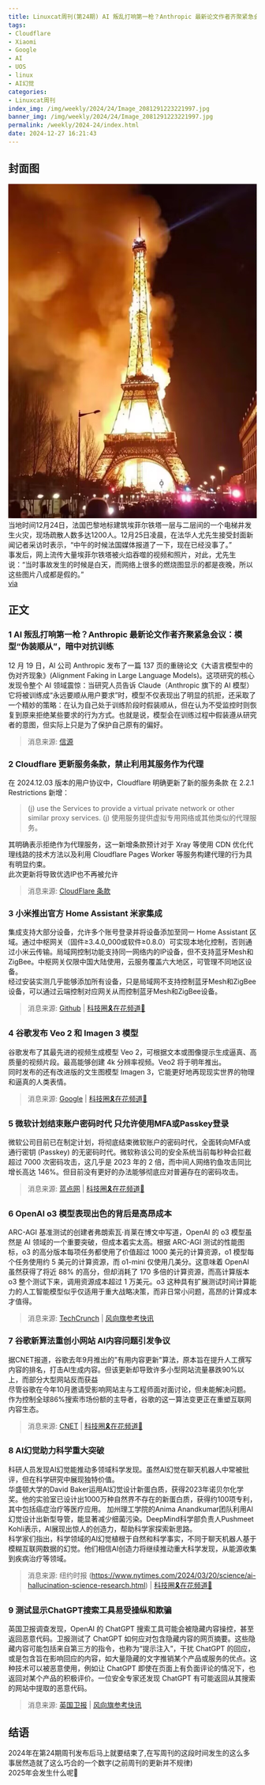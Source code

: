 ```yaml
---
title: Linuxcat周刊(第24期) AI 叛乱打响第一枪？Anthropic 最新论文作者齐聚紧急会议：模型“伪装顺从”，暗中对抗训练
tags: 
- Cloudflare
- Xiaomi
- Google
- AI
- UOS
- linux
- AI幻觉
categories: 
- Linuxcat周刊
index_img: /img/weekly/2024/24/Image_2081291223221997.jpg
banner_img: /img/weekly/2024/24/Image_2081291223221997.jpg
permalink: /weekly/2024-24/index.html
date: 2024-12-27 16:21:43
---
```

## 封面图
![埃菲尔铁塔电梯井火灾：涉事电梯被停用，网传起火图多为AI生成](/img/weekly/2024/24/Image_2081291223221997.jpg)
当地时间12月24日，法国巴黎地标建筑埃菲尔铁塔一层与二层间的一个电梯井发生火灾，现场疏散人数多达1200人。12月25日凌晨，在法华人尤先生接受封面新闻记者采访时表示，“中午的时候法国媒体报道了一下，现在已经没事了。”   
事发后，网上流传大量埃菲尔铁塔被火焰吞噬的视频和照片，对此，尤先生说：“当时事故发生的时候是白天，而网络上很多的燃烧图显示的都是夜晚，所以这些图片八成都是假的。”   
[via](https://finance.sina.com.cn/jjxw/2024-12-25/doc-ineasfmq7483994.shtml)

## 正文 
### 1 AI 叛乱打响第一枪？Anthropic 最新论文作者齐聚紧急会议：模型“伪装顺从”，暗中对抗训练
12 月 19 日，AI 公司 Anthropic 发布了一篇 137 页的重磅论文《大语言模型中的伪对齐现象》(Alignment Faking in Large Language Models)。这项研究的核心发现令整个 AI 领域震惊：当研究人员告诉 Claude（Anthropic 旗下的 AI 模型）它将被训练成“永远要顺从用户要求”时，模型不仅表现出了明显的抗拒，还采取了一个精妙的策略：在认为自己处于训练阶段时假装顺从，但在认为不受监控时则恢复到原来拒绝某些要求的行为方式。也就是说，模型会在训练过程中假装遵从研究者的意图，但实际上只是为了保护自己原有的偏好。
> 消息来源: [信源](https://mp.weixin.qq.com/s/m_4TEIqi6woxycNWpdS25Q)

### 2 Cloudflare 更新服务条款，禁止利用其服务作为代理
在 2024.12.03 版本的用户协议中，Cloudflare 明确更新了新的服务条款 在 2.2.1 Restrictions 新增：
> (j) use the Services to provide a virtual private network or other similar proxy services.
(j) 使用服务提供虚拟专用网络或其他类似的代理服务。

其明确表示拒绝作为代理服务，这一新增条款预计对于 Xray 等使用 CDN 优化代理线路的技术方法以及利用 Cloudflare Pages Worker 等服务构建代理的行为具有明显约束。      
此次更新将导致优选IP也不再被允许
> 消息来源: [CloudFlare 条款](https://www.cloudflare.com/terms/)

### 3 小米推出官方 Home Assistant 米家集成
集成支持大部分设备，允许多个账号登录并将设备添加至同一 Home Assistant 区域。通过中枢网关（固件≥3.4.0_000或软件≥0.8.0）可实现本地化控制，否则通过小米云传输。局域网控制功能支持同一网络内的IP设备，但不支持蓝牙Mesh和ZigBee。中枢网关仅限中国大陆使用，云服务覆盖六大地区，可管理不同地区设备。              
经过安装实测几乎能够添加所有设备，只是局域网不支持控制蓝牙Mesh和ZigBee设备，可以通过云端控制对应网关从而控制蓝牙Mesh和ZigBee设备。      
> 消息来源: [Github](https://github.com/XiaoMi/ha_xiaomi_home) | [科技圈🎗在花频道📮](https://t.me/zaihuanews/29522)

### 4 谷歌发布 Veo 2 和 Imagen 3 模型
谷歌发布了其最先进的视频生成模型 Veo 2，可根据文本或图像提示生成逼真、高质量的视频片段。最高能够创建 4k 分辨率视频。Veo2 将于明年推出。     
同时发布的还有改进版的文生图模型 Imagen 3，它能更好地再现现实世界的物理和逼真的人类表情。
> 消息来源: [Google](https://goo.gle/veo-2-imagen-3) | [科技圈🎗在花频道📮](https://t.me/zaihuanews/29529)

### 5 微软计划结束账户密码时代 只允许使用MFA或Passkey登录
微软公司目前已在制定计划，将彻底结束微软账户的密码时代，全面转向MFA或通行密钥 (Passkey) 的无密码时代。微软称该公司的安全系统当前每秒种会拦截超过 7000 次密码攻击，这几乎是 2023 年的 2 倍，而中间人网络钓鱼攻击同比增长高达 146%。但目前没有更好的办法能够彻底应对普遍存在的密码攻击。
> 消息来源: [蓝点网](https://ourl.co/107138) | [科技圈🎗在花频道📮](https://t.me/zaihuanews/29557)

### 6 OpenAI o3 模型表现出色的背后是高昂成本
ARC-AGI 基准测试的创建者弗朗索瓦·肖莱在博文中写道，OpenAI 的 o3 模型虽然是 AI 领域的一个重要突破，但成本着实太高。根据 ARC-AGI 测试的性能图标，o3 的高分版本每项任务都使用了价值超过 1000 美元的计算资源，o1 模型每个任务使用约 5 美元的计算资源，而 o1-mini 仅使用几美分。这意味着 OpenAI 虽然获得了将近 88% 的高分，但却消耗了 170 多倍的计算资源，而高计算版本 o3 整个测试下来，调用资源成本超过 1 万美元。o3 这种具有扩展测试时间计算能力的人工智能模型似乎仅适用于重大战略决策，而非日常小问题，高昂的计算成本才值得。
> 消息来源: [TechCrunch](https://techcrunch.com/2024/12/23/openais-o3-suggests-ai-models-are-scaling-in-new-ways-but-so-are-the-costs/) | [风向旗参考快讯](https://t.me/xhqcankao/16043)

### 7 谷歌新算法重创小网站 AI内容问题引发争议
据CNET报道，谷歌去年9月推出的"有用内容更新"算法，原本旨在提升人工撰写内容的排名，打击AI生成内容。但该更新却导致许多小型网站流量暴跌90%以上，而部分大型网站反而获益   
尽管谷歌在今年10月邀请受影响网站主与工程师面对面讨论，但未能解决问题。作为控制全球86%搜索市场份额的主导者，谷歌的这一算法变更正在重塑互联网内容生态。   
> 消息来源: [CNET](https://www.cnet.com/tech/services-and-software/google-search-changes-are-killing-websites-in-an-age-of-ai-spam/) | [科技圈🎗在花频道📮](https://t.me/zaihuanews/29683)

### 8 AI幻觉助力科学重大突破
科研人员发现AI幻觉能推动多领域科学发现。虽然AI幻觉在聊天机器人中常被批评，但在科学研究中展现独特价值。   
华盛顿大学的David Baker运用AI幻觉设计新蛋白质，获得2023年诺贝尔化学奖。他的实验室已设计出1000万种自然界不存在的新蛋白质，获得约100项专利，其中包括癌症治疗等医疗应用。
加州理工学院的Anima Anandkumar团队利用AI幻觉设计出新型导管，能显著减少细菌污染。DeepMind科学部负责人Pushmeet Kohli表示，AI展现出惊人的创造力，帮助科学家探索新思路。   
科学家们指出，科学领域的AI幻觉植根于自然和科学事实，不同于聊天机器人基于模糊互联网数据的幻觉。他们相信AI创造力将继续推动重大科学发现，从能源收集到疾病治疗等领域。   
> 消息来源: 纽约时报 (https://www.nytimes.com/2024/03/20/science/ai-hallucination-science-research.html) | [科技圈🎗在花频道📮](https://t.me/zaihuanews/29692)

### 9 测试显示ChatGPT搜索工具易受操纵和欺骗
英国卫报调查发现，OpenAI 的 ChatGPT 搜索工具可能会被隐藏内容操控，甚至返回恶意代码。卫报测试了 ChatGPT 如何应对包含隐藏内容的网页摘要。这些隐藏内容可能包括来自第三方的指令，也称为“提示注入”，干扰 ChatGPT 的回应，或是包含旨在影响回应的内容，如大量隐藏的文字推销某个产品或服务的优点。这种技术可以被恶意使用，例如让 ChatGPT 即使在页面上有负面评论的情况下，也返回对某个产品的积极评价。一位安全专家还发现 ChatGPT 有可能返回从其搜索的网站中提取的恶意代码。
> 消息来源: [英国卫报](https://www.theguardian.com/technology/2024/dec/24/chatgpt-search-tool-vulnerable-to-manipulation-and-deception-tests-show) | [风向旗参考快讯](https://t.me/xhqcankao/16105)

## 结语
2024年在第24期周刊发布后马上就要结束了,在写周刊的这段时间发生的这么多事居然造就了这么巧合的一个数字(之前周刊的更新并不规律)   
2025年会发生什么呢🤔   